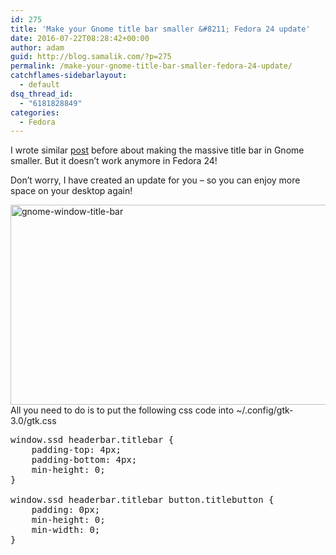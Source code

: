 ```yaml
---
id: 275
title: 'Make your Gnome title bar smaller &#8211; Fedora 24 update'
date: 2016-07-22T08:28:42+00:00
author: adam
guid: http://blog.samalik.com/?p=275
permalink: /make-your-gnome-title-bar-smaller-fedora-24-update/
catchflames-sidebarlayout:
  - default
dsq_thread_id:
  - "6181828849"
categories:
  - Fedora
---
```

I wrote similar [post](http://blog.samalik.com/make-your-gnome-title-bars-smaller/) before about making the massive title bar in Gnome smaller. But it doesn&#8217;t work anymore in Fedora 24!

Don&#8217;t worry, I have created an update for you &#8211; so you can enjoy more space on your desktop again!

[<img class="aligncenter size-full wp-image-225" src="https://blog-shaman.rhcloud.com/wp-content/uploads/2016/02/gnome-window-title-bar.png" alt="gnome-window-title-bar" width="838" height="320" />](https://blog-shaman.rhcloud.com/wp-content/uploads/2016/02/gnome-window-title-bar.png)All you need to do is to put the following css code into ~/.config/gtk-3.0/gtk.css

<pre class="p1"><span class="s1">window.ssd headerbar.titlebar {
</span><span class="s1"><span class="Apple-converted-space">    </span>padding-top: 4px;
</span><span class="s1">    padding-bottom: 4px;
</span><span class="s1">    min-height: 0;
</span><span class="s1">}

</span><span class="s1">window.ssd headerbar.titlebar button.titlebutton {
</span><span class="s1">    padding: 0px;
</span><span class="s1"><span class="Apple-converted-space">    </span>min-height: 0;
</span><span class="s1"><span class="Apple-converted-space">    </span>min-width: 0;
</span><span class="s1">}</span></pre>
